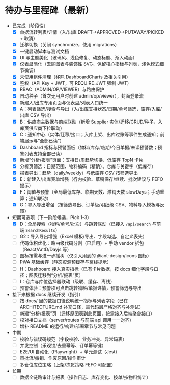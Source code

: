 # 待办与里程碑（最新）

- 已完成（阶段性）
  - [x] 单据流转列表/详情（入/出库 DRAFT→APPROVED→PUTAWAY/PICKED + 取消）
  - [x] 迁移切换（关闭 synchronize，使用 migrations）
  - [x] 一键启动脚本与测试文档
  - [x] UI 与主题美化（玻璃风、浅色修复、动态标题、渐入动画）
  - [x] 仪表盘简化（去除图表与装饰性 SVG，保留核心指标与列表，浅色模式细节微调）
  - [x] 未使用组件清理（移除 DashboardCharts 及相关引用）
  - [x] 鉴权（API Key + JWT，可 REQUIRE_JWT 强制 JWT）
  - [x] RBAC（ADMIN/OP/VIEWER）与路由保护
  - [x] 自动种子（首次无用户时创建 admin/op/viewer），封面登录流
  - [x] 新建入/出库专用页面与仪表盘/列表入口统一
  - [x] A：列表筛选/搜索与导出（入/出库支持状态/日期/单号筛选，库存/入库/出库 CSV 导出）
  - [x] B：供应商主数据与前端联动（新增 Supplier 实体/迁移/CRUD/种子，入库页供应商下拉联动）
  - [x] C：通知中心（实体/迁移/接口；入库上架、出库过账等事件生成通知；前端展示与“全部已读”）
  - [x] Dashboard 指标与预警面板（物料/库存/临期/今日单据/未读预警数；预警列表支持全部已读）
  - [x] 新增“分析/报表”页面：支持日/周趋势切换、低库存 TopN 卡片
  - [x] 分析页筛选：日期范围、物料编码（精确）、仓库与关键字（低库存）
  - [x] 报表导出：趋势（daily/weekly）与低库存 CSV 按筛选导出
  - [x] E：新建入/出库表单增强（行内校验、草稿保存/继续、批次建议与 FEFO 提示）
  - [x] F：阈值与预警（全局最低库存、临期天数、滞销天数 slowDays；手动重算；通知联动）
  - [x] G：导入导出增强（按筛选导出、订单级/明细级 CSV、物料导入模板与反馈）

- 短期可选项（下一阶段候选，Pick 1-3）
  - [x] D：全局搜索（物料/单号/批次）与跳转联动（已接入 `/api/search` 与前端 `SearchResults`）
  - [ ] G2：导入导出增强（Excel 模板/导出、字段勾选、自定义表头）
  - [ ] 代码体积优化：路由级代码分割（已启用）+ 手动 vendor 拆包（React/AntD/Dayjs 等）
  - [ ] 图标按需与进一步摇树（仅引入用到的 @ant-design/icons 图标）
  - [ ] PWA 基础缓存（静态资源预缓存与离线提示）
  - [ ] H：Dashboard 接入真实指标（已有卡片数据，按 docs 细化字段与口径；图表迁移到“分析/报表”页）
  - [ ] I：仓库与库位选择器联动（级联、缓存、离线）
  - [ ] 预警体验：预警项可点击跳转物料/单据详情，预警筛选与导出

- 接下来根据 docs 继续开发（指引）
  - [ ] 按 docs/ 里的数据口径说明统一指标与列表字段（已在 ARCHITECTURE.md 补充口径，需代码层严格对齐与补测试）
  - [ ] 新建“分析/报表”页（迁移原图表到此页面，按需接入后端聚合接口）
  - [ ] 校对接口文档（server/routes 与前端 api 调用一一对齐）
  - [ ] 增补 README 的运行/构建/部署章节与常见问题

- 中期
  - [ ] 校验与错误码规范（字段校验、业务冲突、异常码表）
  - [ ] 并发控制（乐观锁/去重幂等、订单幂等键）
  - [ ] E2E/UI 自动化（Playwright）+ 单元测试（Jest）
  - [ ] 审批流/撤销、作废原因/操作审计
  - [ ] 多仓位库位策略（上架/拣货策略 FEFO 可配置）

- 长期
  - [ ] 数据全链路审计与报表（操作日志、库存变化、按单/按物料统计）